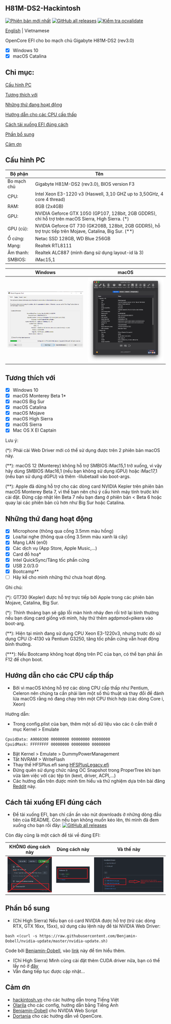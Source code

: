 ## H81M-DS2-Hackintosh

[![Phiên bản mới nhất](https://img.shields.io/github/v/release/dtcu0ng/H81M-DS2-Hackintosh)](https://github.com/dtcu0ng/H81M-DS2-Hackintosh/releases) [![GitHub all releases](https://img.shields.io/github/downloads/dtcu0ng/H81M-DS2-Hackintosh/total?label=t%E1%BA%A3i%20xu%E1%BB%91ng)](https://github.com/dtcu0ng/H81M-DS2-Hackintosh/releases) [![Kiểm tra ocvalidate](https://github.com/dtcu0ng/H81M-DS2-Hackintosh/workflows/CI/badge.svg)](https://github.com/dtcu0ng/H81M-DS2-Hackintosh/actions)

[English](README) | Vietnamese

OpenCore EFI cho bo mạch chủ Gigabyte H81M-DS2 (rev3.0)

- [x] Windows 10
- [x] macOS Catalina

## Chỉ mục:
[Cấu hình PC](#cấu-hình-pc)

[Tương thích với](#tương-thích-với)

[Những thứ đang hoạt động](#những-thứ-đang-hoạt-động)

[Hướng dẫn cho các CPU cấp thấp](#hướng-dẫn-cho-các-cpu-cấp-thấp)

[Cách tải xuống EFI đúng cách](#cách-tải-xuống-efi-đúng-cách)

[Phần bổ sung](#phần-bổ-sung)

[Cảm ơn](#cảm-ơn)

## Cấu hình PC

| Bộ phận  | Tên |
| ------------- | ------------- |
| Bo mạch chủ | Gigabyte H81M-DS2 (rev3.0), BIOS version F3  |
| CPU:  | Intel Xeon E3-1220 v3 (Haswell, 3,10 GHZ up to 3,50GHz, 4 core 4 thread)  |
| RAM:  | 8GB (2x4GB)  |
| GPU:  | NVIDIA Geforce GTX 1050 (GP107, 128bit, 2GB GDDR5), chỉ hỗ trợ trên macOS Sierra, High Sierra. (*) |
| GPU (cũ):  | NVIDIA Geforce GT 730 (GK208B, 128bit, 2GB GDDR5), hỗ trợ trực tiếp trên Mojave, Catalina, Big Sur. (**) |
| Ổ cứng:  | Netac SSD 128GB, WD Blue 256GB  |
| Mạng: | Realtek RTL8111 |
| Âm thanh:  | Realtek ALC887 (mình đang sử dụng layout-id là 3)  |
| SMBIOS:  | iMac15,1  |


| Windows  | macOS |
| ------------- | ------------- |
| ![dxdiag windows spec](images/systeminfo_win.png "System specfication") | ![hackintool spec](images/systeminfo_mac.png "System specfication")  |

## Tương thích với

- [x] Windows 10
- [x] macOS Monterey Beta 1*
- [x] macOS Big Sur
- [x] macOS Catalina
- [x] macOS Mojave
- [x] macOS High Sierra
- [x] macOS Sierra
- [x] Mac OS X El Captain

Lưu ý:

(*): Phải cài Web Driver mới có thể sử dụng được trên 2 phiên bản macOS này.

(**): macOS 12 (Monterey) không hỗ trợ SMBIOS iMac15,1 trở xuống, vì vậy hãy dùng SMBIOS iMac16,1 (nếu bạn không sử dụng iGPU) hoặc iMac17,1 (nếu bạn sử dụng dGPU) và thêm -lilubetaall vào boot-args.

(**): Apple đã dừng hỗ trợ cho các dòng card NVIDIA Kepler trên phiên bản macOS Monterey Beta 7, vì thế bạn nên chú ý cấu hình máy tính trước khi cài đặt. Đừng cập nhật lên Beta 7 nếu bạn đang ở phiên bản < Beta 6 hoặc quay lại các phiên bản cũ hơn như Big Sur hoặc Catalina.

## Những thứ đang hoạt động
- [x] Microphone (thông qua cổng 3.5mm màu hồng)
- [x] Loa/tai nghe (thông qua cổng 3.5mm màu xanh lá cây)
- [x] Mạng LAN (en0)
- [x] Các dịch vụ (App Store, Apple Music,...)
- [x] Card đồ hoạ*
- [x] Intel QuickSync/Tăng tốc phần cứng
- [x] USB 2.0/3.0
- [x] Bootcamp**
- [ ] Hãy kể cho mình những thứ chưa hoạt động.

Ghi chú: 

(*): GT730 (Kepler) được hỗ trợ trực tiếp bởi Apple trong các phiên bản Mojave, Catalina, Big Sur.

(*): Thỉnh thoảng bạn sẽ gặp lỗi màn hình nháy đen rồi trở lại bình thường nếu bạn dùng card giống với mình, hãy thử thêm agdpmod=pikera vào boot-arg.

(**): Hiện tại mình đang sử dụng CPU Xeon E3-1220v3, nhưng trước đó sử dụng CPU i3-4130 và Pentium G3250, tăng tốc phần cứng vẫn hoạt động bình thường.

(***): Nếu Bootcamp không hoạt động trên PC của bạn, có thể bạn phải ấn F12 để chọn boot.

## Hướng dẫn cho các CPU cấp thấp
+ Bởi vì macOS không hỗ trợ các dòng CPU cấp thấp như Pentium, Celeron nên chúng ta cần phải làm một số thủ thuật và thay đổi để đánh lừa macOS rằng nó đang chạy trên một CPU thích hợp (các dòng Core i, Xeon)

Hướng dẫn:
+ Trong config.plist của bạn, thêm một số dữ liệu vào các ô cần thiết ở mục Kernel > Emulate
```
CpuidData: A9060300 00000000 00000000 00000000
CpuidMask: FFFFFFFF 00000000 00000000 00000000
```
+ Bật Kernel > Emulate > DummyPowerManagement
+ Tắt NVRAM > WriteFlash
+ Thay thế HFSPlus.efi sang [HFSPlusLegacy.efi](https://github.com/acidanthera/OcBinaryData/blob/master/Drivers/HfsPlusLegacy.efi)
+ Đừng quên sử dụng chức năng OC Snapshot trong ProperTree khi bạn vừa làm việc với các tệp tin (kext, driver, ACPI,...)
+ Các hướng dẫn trên được mình tìm hiểu và thử nghiệm dựa trên bài đăng [Reddit](https://www.reddit.com/r/hackintosh/comments/gn41rk/stuck_in_oc_watchdog_status_is_0/) này.

## Cách tải xuống EFI đúng cách
+ Để tải xuống EFI, bạn chỉ cần ấn vào nút downloads ở những dòng đầu tiên của README. Còn nếu bạn không muốn kéo lên, thì mình đã đem xuống cho bạn rồi đây: [![GitHub all releases](https://img.shields.io/github/downloads/dtcu0ng/H81M-DS2-Hackintosh/total)](https://github.com/dtcu0ng/H81M-DS2-Hackintosh/releases)

Còn đây cũng là một cách để tải về đúng EFI:

| KHÔNG dùng cách này  | Dùng cách này | Và thế này |
| ------------- | ------------- | ------------- |
| ![don't use this](images/dont_use_this_to_download.png "Don't use this") | ![use this](images/use_this.png "Use this") | ![and this](images/and_this.png "and this") |

## Phần bổ sung
+ (Chỉ High Sierra) Nếu bạn có card NVIDIA được hỗ trợ (trừ các dòng RTX, GTX 16xx, 15xx), sử dụng câu lệnh này để tải NVIDIA Web Driver:

```
bash <(curl -s https://raw.githubusercontent.com/Benjamin-Dobell/nvidia-update/master/nvidia-update.sh)
```
Code bởi [Benjamin-Dobell](https://github.com/Benjamin-Dobell/), vào [link](https://github.com/Benjamin-Dobell/nvidia-update/) này để tìm hiểu thêm.
+ (Chỉ High Sierra) Mình cũng cài đặt thêm CUDA driver nữa, bạn có thể lấy nó ở [đây](https://www.nvidia.com/en-us/drivers/cuda/mac-driver-archive/)
+ Vẫn đang tiếp tục được cập nhật...

## Cảm ơn
+ [hackintosh.vn](https://hackintosh.vn) cho các hướng dẫn trong Tiếng Việt
+ [Olarila](https://olarila.com) cho các config, hướng dẫn bằng Tiếng Anh
+ [Benjamin-Dobell](https://github.com/Benjamin-Dobell/) cho NVIDIA Web Script
+ [Dortania](https://dortania.github.io/OpenCore-Install-Guide/) cho các hướng dẫn về OpenCore.
